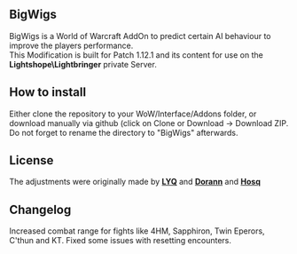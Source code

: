 ## BigWigs
BigWigs is a World of Warcraft AddOn to predict certain AI behaviour to improve the players performance.<br>
This Modification is built for Patch 1.12.1 and its content for use on the <b>Lightshope\Lightbringer</b> private Server.

## How to install
Either clone the repository to your WoW/Interface/Addons folder, or download manually via github (click on Clone or Download -> Download ZIP. Do not forget to rename the directory to "BigWigs" afterwards.

## License
The adjustments were originally made by <a href="https://github.com/MOUZU"><b>LYQ</b></a> and <a href="https://github.com/xorann/BigWigs"><b>Dorann</b></a> and <a href="https://github.com/Hosq"><b>Hosq</b></a><br>

## Changelog
Increased combat range for fights like 4HM, Sapphiron, Twin Eperors, C'thun and KT.
Fixed some issues with resetting encounters.
